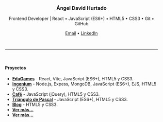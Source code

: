 <br>

<h3 align="center">Ángel David Hurtado</h3>

<p align="center">
	Frontend Developer | React • JavaScript (ES6+) • HTML5 • CSS3 • Git • GitHub
</p>

<p align="center">
	<a href="mailto:angeldavidhurtado.dev@gmail.com?subject=Revisamos tu GitHub - Hablemos&amp;body=Hola Ángel,%0D%0A%0D%0ASoy [tu nombre] de [nombre empresa opcional]. Hemos revisado tu GitHub y nos gustaría [asunto]">Email</a> •
	<a href="https://www.linkedin.com/in/angel-david-hurtado/">LinkedIn</a>
</p>

<br>

<hr>

<br>

<!--
#### Proyectos
* **EduGames** - React, Vite, JavaScript (ES6+), HTML5 y CSS3. [Visitar sitio](https://edugamesclub.github.io/) o [Vér código](https://github.com/angeldavidhurtado/edugames)
* **Ingenium** - Node.js, Expess, MongoDB, JavaScript (ES6+), EJS, HTML5  y CSS3. [Visitar sitio](https://ingeniumedu.onrender.com/) o [Vér código](https://github.com/angeldavidhurtado/ingenium)
* **Café** - JavaScript (jQuery), HTML5 y CSS3. [Visitar sitio](https://angeldavidhurtado.github.io/cafe/) o [Vér código](https://github.com/angeldavidhurtado/cafe)
* **Triángulo de Pascal** - JavaScript (ES6+), HTML5 y CSS3. [Visitar sitio](https://angeldavidhurtado.github.io/pascals-triangle/) o [Vér código](https://github.com/angeldavidhurtado/pascals-triangle)
* **Blog** - HTML5 y CSS3. [Visitar sitio](https://angeldavidhurtado.github.io/blog/) o [Ver código](https://github.com/angeldavidhurtado/blog)
-->

#### Proyectos
* [**EduGames**](https://edugamesclub.github.io) - React, Vite, JavaScript (ES6+), HTML5 y CSS3.
* [**Ingenium**](https://ingeniumedu.onrender.com) - Node.js, Expess, MongoDB, JavaScript (ES6+), EJS, HTML5  y CSS3.
* [**Café**](https://angeldavidhurtado.github.io/cafe) - JavaScript (jQuery), HTML5 y CSS3.
* [**Triángulo de Pascal**](https://angeldavidhurtado.github.io/pascals-triangle) - JavaScript (ES6+), HTML5 y CSS3.
* [**Blog**](https://angeldavidhurtado.github.io/blog) - HTML5 y CSS3.
* [**Ver más…**](https://angeldavidhurtado.github.io)
* [**Ver más...**](https://angeldavidhurtado.github.io)

<br>
